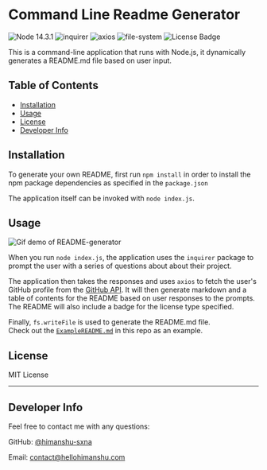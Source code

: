 # Command Line Readme Generator

![Node 14.3.1](https://img.shields.io/badge/node-14.3.1-red)
![inquirer](https://img.shields.io/badge/npm-inquirer-orange)
![axios](https://img.shields.io/badge/npm-axios-orange)
![file-system](https://img.shields.io/badge/npm-file-system-orange)
![License Badge](https://img.shields.io/badge/license-MIT-green)

This is a command-line application that runs with Node.js, it dynamically generates a README.md file based on user input.

## Table of Contents

  - [Installation](#installation)
  - [Usage](#usage)
  - [License](#license)
  - [Developer Info](#developer-info)
  

## <a name="installation"></a>Installation

To generate your own README, first run `npm install` in order to install the npm package dependencies as specified in the `package.json`

The application itself can be invoked with `node index.js`.


## <a name="usage"></a>Usage 

![Gif demo of README-generator](readme-demo.gif)

When you run `node index.js`, the application uses the `inquirer` package to prompt the user  with a series of questions about about their project.

The application then takes the responses and uses `axios` to fetch the user's GitHub profile from the [GitHub API](https://developer.github.com/v3/).
It will then generate markdown and a table of contents for the README based on user responses to the prompts.
The README will also include a badge for the license type specified.

Finally, `fs.writeFile` is used to generate the README.md file.  
Check out the [`ExampleREADME.md`](https://github.com/connietran-dev/readme-generator/blob/master/ExampleREADME.md) in this repo as an example. 


## <a name="license"></a>License

MIT License

---

## <a name="developer-info"></a>Developer Info

 Feel free to contact me with any questions:

GitHub: [@himanshu-sxna](https://api.github.com/users/himanshu-sxna)

Email: contact@hellohimanshu.com


